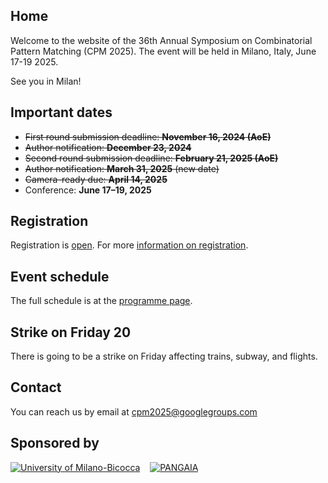 ## Home

Welcome to the website of the 36th Annual Symposium on Combinatorial Pattern Matching (CPM 2025).
The event will be held in Milano, Italy, June 17-19 2025.

See you in Milan!


## Important dates

*  ~~First round submission deadline: **November 16, 2024 (AoE)**~~
*  ~~Author notification: **December 23, 2024**~~
*  ~~Second round submission deadline: **February 21, 2025 (AoE)**~~
*  ~~Author notification: **March 31, 2025** (new date)~~
*  ~~Camera-ready due:  **April 14, 2025**~~
*  Conference: **June 17–19, 2025**

## Registration

Registration is [open](https://www.cpm2025.promoest.com/hp.aspx).
For more [information on registration](/p/registration).


## Event schedule

The full schedule is at the [programme page](https://cpm2025.pangenome.eu/p/programme/).

## Strike on Friday 20

There is going to be a strike on Friday affecting trains, subway, and flights.

## Contact

You can reach us by email at cpm2025@googlegroups.com

## Sponsored by

[![University of Milano-Bicocca](unimib.png)](https://www.unimib.it) &nbsp;&nbsp; [![PANGAIA](pangaia-logo-trimmed.png)](https://www.pangenome.eu)
